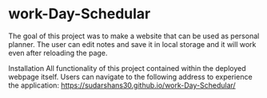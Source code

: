 # work-Day-Schedular

The goal of this project was to make a website that can be used as personal planner. The user can edit notes and save it in local storage and it will work even after reloading the page.


Installation
All functionality of this project contained within the deployed webpage itself. Users can navigate to the following address to experience the application:
https://sudarshans30.github.io/work-Day-Schedular/
